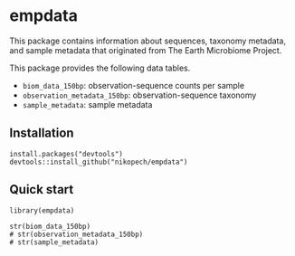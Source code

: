 # empdata

This package contains information about sequences, taxonomy metadata, and sample metadata that originated from The Earth Microbiome Project.

This package provides the following data tables.

* `biom_data_150bp`: observation-sequence counts per sample
* `observation_metadata_150bp`: observation-sequence taxonomy
* `sample_metadata`: sample metadata


## Installation 

```
install.packages("devtools")
devtools::install_github("nikopech/empdata")
```

## Quick start

```
library(empdata)

str(biom_data_150bp)
# str(observation_metadata_150bp)
# str(sample_metadata)
```